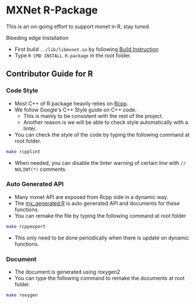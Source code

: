 MXNet R-Package
===============
This is an on-going effort to support mxnet in R, stay tuned.

Bleeding edge Installation
- First build ```../lib/libmxnet.so``` by following [Build Instruction](../doc/build.md)
- Type ```R CMD INSTALL R-package``` in the root folder.

Contributor Guide for R
-----------------------
### Code Style
- Most C++ of R package heavily relies on [Rcpp](https://github.com/RcppCore/Rcpp).
- We follow Google's C++ Style guide on C++ code.
  - This is mainly to be consistent with the rest of the project.
  - Another reason is we will be able to check style automatically with a linter.
- You can check the style of the code by typing the following command at root folder.
```bash
make rcpplint
```
- When needed, you can disable the linter warning of certain line with ```// NOLINT(*)``` comments.

### Auto Generated API
- Many mxnet API are exposed from Rcpp side in a dynamic way.
- The [mx_generated.R](R/mx_generated.R) is auto generated API and documents for these functions.
- You can remake the file by typing the following command at root folder
```bash
make rcppexport
```
- This only need to be done periodically when there is update on dynamic functions.

### Document
- The document is generated using roxygen2
- You can type the following command to remake the documents at root folder.
```bash
make roxygen
```
